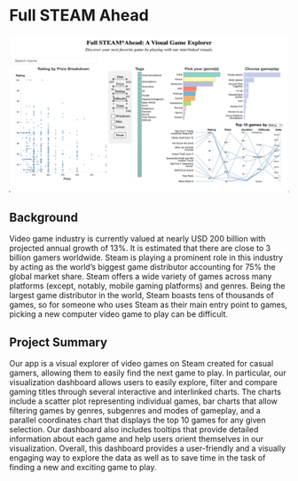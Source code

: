 # Full STEAM Ahead

![Thumbnail image of visual](thumbnail.png)

## Background
Video game industry is currently valued at nearly USD 200 billion with projected annual growth of 13%. It is estimated that there are close to 3 billion gamers worldwide. Steam is playing a prominent role in this industry by acting as the world’s biggest game distributor accounting for 75% the global market share. Steam offers a wide variety of games across many platforms (except, notably, mobile gaming platforms) and genres. Being the largest game distributor in the world, Steam boasts tens of thousands of games, so for someone who uses Steam as their main entry point to games, picking a new computer video game to play can be difficult.

## Project Summary
Our app is a visual explorer of video games on Steam created for casual gamers, allowing them to easily find the next game to play. In particular, our visualization dashboard allows users to easily explore, filter and compare gaming titles through several interactive and interlinked charts. The charts include a scatter plot representing individual games, bar charts that allow filtering games by genres, subgenres and modes of gameplay, and a parallel coordinates chart that displays the top 10 games for any given selection. Our dashboard also includes tooltips that provide detailed information about each game and help users orient themselves in our visualization. Overall, this dashboard provides a user-friendly and a visually engaging way to explore the data as well as to save time in the task of finding a new and exciting game to play. 
